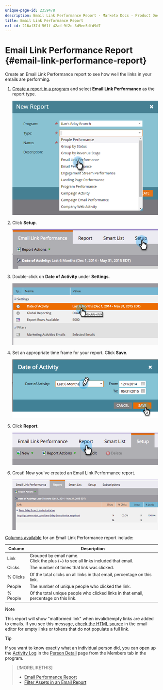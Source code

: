 ```yaml
---
unique-page-id: 2359478
description: Email Link Performance Report - Marketo Docs - Product Documentation
title: Email Link Performance Report
exl-id: 216af37d-561f-42ad-9f2c-3d9ee5dfd9d7
---
```

# Email Link Performance Report {#email-link-performance-report}

Create an Email Link Performance report to see how well the links in your emails are performing.

1. [Create a report in a program](/help/marketo/product-docs/reporting/basic-reporting/creating-reports/create-a-report-in-a-program.md) and select **Email Link Performance** as the report type.

   ![](assets/image2017-3-29-9-3a10-3a41.png)

1. Click **Setup**.

   ![](assets/image2015-5-20-11-3a18-3a0.png)

1. Double-click on **Date of Activity** under **Settings**.

   ![](assets/image2015-5-20-11-3a18-3a59.png)

1. Set an appropriate time frame for your report. Click **Save**.

   ![](assets/image2015-5-20-11-3a20-3a52.png)

1. Click **Report**.

   ![](assets/image2015-5-20-11-3a22-3a24.png)

1. Great! Now you've created an Email Link Performance report.

   ![](assets/image2015-5-20-11-3a23-3a33.png)

[Columns available](/help/marketo/product-docs/reporting/basic-reporting/editing-reports/select-report-columns.md) for an Email Link Performance report include:

<table> 
 <thead> 
  <tr> 
   <th colspan="1" rowspan="1">Column</th> 
   <th colspan="1" rowspan="1">Description</th> 
  </tr> 
 </thead> 
 <tbody> 
  <tr> 
   <td colspan="1" rowspan="1">Link</td> 
   <td colspan="1" rowspan="1">Grouped by email name.<br>Click the plus (+) to see all links included that email.</td> 
  </tr> 
  <tr> 
   <td colspan="1" rowspan="1">Clicks</td> 
   <td colspan="1" rowspan="1">The number of times that link was clicked.</td> 
  </tr> 
  <tr> 
   <td colspan="1" rowspan="1">% Clicks</td> 
   <td colspan="1" rowspan="1">Of the total clicks on all links in that email, percentage on this link.</td> 
  </tr> 
  <tr> 
   <td colspan="1" rowspan="1">People</td> 
   <td colspan="1" rowspan="1">The number of unique people who clicked the link.</td> 
  </tr> 
  <tr> 
   <td colspan="1" rowspan="1">% People</td> 
   <td colspan="1" rowspan="1">Of the total unique people who clicked links in that email, percentage on this link.</td> 
  </tr> 
 </tbody> 
</table>

>[!NOTE]
>
>This report will show "malformed link" when invalid/empty links are added to emails. If you see this message, [check the HTML source](/help/marketo/product-docs/email-marketing/general/functions-in-the-editor/edit-an-emails-html.md) in the email editor for empty links or tokens that do not populate a full link.

>[!TIP]
>
>If you want to know exactly what an individual person did, you can open up the [Activity Log](/help/marketo/product-docs/core-marketo-concepts/smart-lists-and-static-lists/managing-people-in-smart-lists/filter-activity-types-in-the-activity-log-of-a-person.md) in the [Person Detail](/help/marketo/product-docs/core-marketo-concepts/smart-lists-and-static-lists/managing-people-in-smart-lists/using-the-person-detail-page.md) page from the Members tab in the program.

>[!MORELIKETHIS]
>
>* [Email Performance Report](/help/marketo/product-docs/email-marketing/email-programs/email-program-data/email-performance-report.md)
>* [Filter Assets in an Email Report](/help/marketo/product-docs/reporting/basic-reporting/report-activity/filter-assets-in-an-email-report.md)
